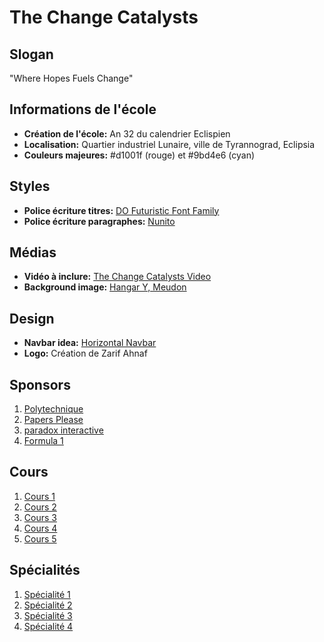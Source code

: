# The Change Catalysts

## Slogan
"Where Hopes Fuels Change"

## Informations de l'école
- **Création de l'école:** An 32 du calendrier Eclispien
- **Localisation:** Quartier industriel Lunaire, ville de Tyrannograd, Eclipsia
- **Couleurs majeures:** #d1001f (rouge) et #9bd4e6 (cyan)

## Styles
- **Police écriture titres:** [DO Futuristic Font Family](https://www.cdnfonts.com/do-futuristic.font)
- **Police écriture paragraphes:** [Nunito](https://fonts.google.com/specimen/Nunito?preview.size=24&query=nunito)

## Médias
- **Vidéo à inclure:** [The Change Catalysts Video](https://youtu.be/UG07x3aN3b0?si=9tooB5Z4rbC9LK3s)
- **Background image:** [Hangar Y, Meudon](https://www.meudon.fr/wp-content/uploads/sites/5/2023/03/DSC_0784-scaled.jpg)

## Design
- **Navbar idea:** [Horizontal Navbar](https://www.w3schools.com/css/css_navbar_horizontal.asp)
- **Logo:** Création de Zarif Ahnaf

## Sponsors
1. [Polytechnique](https://www.polytechnique.edu/)
2. [Papers Please](https://i.redd.it/arstotzka-flags-in-different-ideologies-v0-jg3k2vnjglu81.png?width=2560&format=png&auto=webp&s=eef5a1ae4f904e20e15f1200b7b1f093b989d920)
3. [paradox interactive](https://avatars.akamai.steamstatic.com/8e76e8626137272949479ef01cb78268ced22dee_full.jpg)
4. [Formula 1](https://upload.wikimedia.org/wikipedia/commons/thumb/3/33/F1.svg/1280px-F1.svg.png)

## Cours
1. [Cours 1](https://whsjohnnygreen.org/wp-content/uploads/2016/11/Compass2.png)
2. [Cours 2](https://pratiquesrh.com/sites/default/files/styles/hero_tablet_1x/public/2023-02/concept_de_reconnais_4tzwy.jpg.webp?itok=kBZCTHur)
3. [Cours 3](https://www.ville-sees.fr/wp-content/uploads/2023/10/Militaire.jpg)
4. [Cours 4](https://us.123rf.com/450wm/alex1618/alex16182006/alex1618200600789/150137685-ic%C3%B4ne-noire-de-glyphe-de-boycott-groupe-de-personnes-en-gr%C3%A8ve-protestation-sociale-pictogramme.jpg?ver=6)
5. [Cours 5](https://www.nonfiction.fr/prximgsrv/crp/790/469/x/repo/b/8/b873b6d30b3b6a65ae268aefee7fa41c-0.jpg)

## Spécialités
1. [Spécialité 1](https://p5.storage.canalblog.com/55/54/1032299/120106852_o.jpg)
2. [Spécialité 2](https://vpnoverview.com/wp-content/uploads/what-is-a-hacker-what-is-hacking-featured-800x400.png)
3. [Spécialité 3](https://www.radiofrance.fr/s3/cruiser-production/2022/04/786a5227-d3e1-4c3e-ac5c-c0ba956d5cd0/1200x680_propagande.jpg)
4. [Spécialité 4](https://riskattitude.net/wp-content/uploads/2018/02/communication-crise.png)
